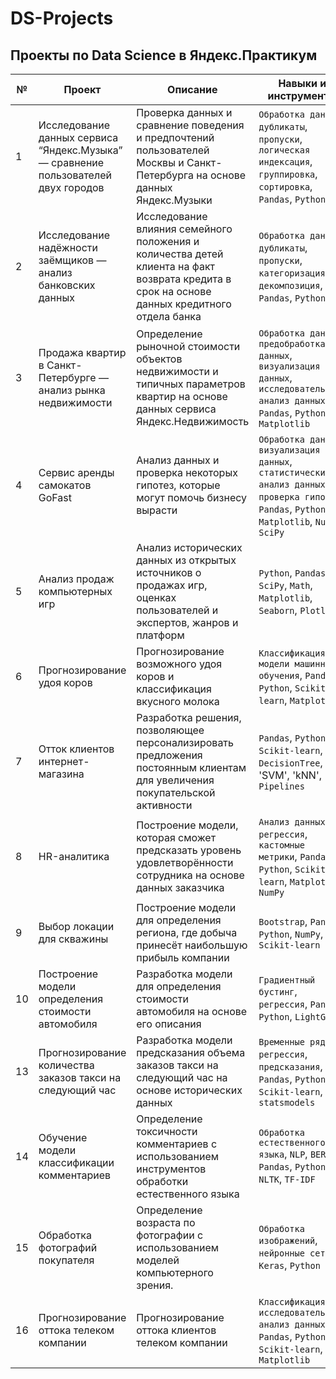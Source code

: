 # DS-Projects
## Проекты по Data Science в Яндекс.Практикум
| №  | Проект | Описание | Навыки и инструменты |
|----|--------|----------|----------------------|
| 1  | Исследование данных сервиса “Яндекс.Музыка” — сравнение пользователей двух городов | Проверка данных и сравнение поведения и предпочтений пользователей Москвы и Санкт-Петербурга на основе данных Яндекс.Музыки | `Обработка данных`, `дубликаты`, `пропуски`, `логическая индексация`, `группировка`, `сортировка`, `Pandas`, `Python` |
| 2  | Исследование надёжности заёмщиков — анализ банковских данных | Исследование влияния семейного положения и количества детей клиента на факт возврата кредита в срок на основе данных кредитного отдела банка | `Обработка данных`, `дубликаты`, `пропуски`, `категоризация`, `декомпозиция`, `Pandas`, `Python` |
| 3  | Продажа квартир в Санкт-Петербурге — анализ рынка недвижимости | Определение рыночной стоимости объектов недвижимости и типичных параметров квартир на основе данных сервиса Яндекс.Недвижимость | `Обработка данных`, `предобработка данных`, `визуализация данных`, `исследовательский анализ данных`, `Pandas`, `Python`, `Matplotlib` |
| 4  | Сервис аренды самокатов GoFast | Анализ данных и проверка некоторых гипотез, которые могут помочь бизнесу вырасти | `Обработка данных`, `визуализация данных`, `статистический анализ данных`, `проверка гипотез`, `Pandas`, `Python`, `Matplotlib`, `NumPy`, `SciPy` |
| 5  | Анализ продаж компьютерных игр | Анализ исторических данных из открытых источников о продажах игр, оценках пользователей и экспертов, жанров и платформ | `Python`, `Pandas`, `SciPy`, `Math`, `Matplotlib`, `Seaborn`, `Plotly` |
| 6  | Прогнозирование удоя коров | Прогнозирование возможного удоя коров и классификация вкусного молока | `Классификация`, `модели машинного обучения`, `Pandas`, `Python`, `Scikit-learn`, `Matplotlib` |
| 7  | Отток клиентов интернет-магазина | Разработка решения, позволяющее персонализировать предложения постоянным клиентам для увеличения покупательской активности | `Pandas`, `Python`, `Scikit-learn`, `DecisionTree`, 'SVM', 'kNN', `Pipelines`|
| 8  | HR-аналитика | Построение модели, которая сможет предсказать уровень удовлетворённости сотрудника на основе данных заказчика | `Анализ данных`, `регрессия`, `кастомные метрики`, `Pandas`, `Python`, `Scikit-learn`, `Matplotlib`, `NumPy` |
| 9  | Выбор локации для скважины | Построение модели для определения региона, где добыча принесёт наибольшую прибыль компании | `Bootstrap`, `Pandas`, `Python`, `NumPy`, `Scikit-learn` |
| 10 | Построение модели определения стоимости автомобиля | Разработка модели для определения стоимости автомобиля на основе его описания | `Градиентный бустинг`, `регрессия`, `Pandas`, `Python`, `LightGBM` |
| 13 | Прогнозирование количества заказов такси на следующий час | Разработка модели предсказания объема заказов такси на следующий час на основе исторических данных | `Временные ряды`, `регрессия`, `предсказания`, `Pandas`, `Python`, `Scikit-learn`, `statsmodels` |
| 14 | Обучение модели классификации комментариев | Определение токсичности комментариев с использованием инструментов обработки естественного языка | `Обработка естественного языка`, `NLP`, `BERT`, `Pandas`, `Python`, `NLTK`, `TF-IDF` |
| 15 | Обработка фотографий покупателя | Определение возраста по фотографии с использованием моделей компьютерного зрения. | `Обработка изображений`, `нейронные сети`, `Keras`, `Python` |
| 16 | Прогнозирование оттока телеком компании | Прогнозирование оттока клиентов телеком компании | `Классификация`, `исследовательский анализ данных`, `Pandas`, `Python`, `Scikit-learn`, `Matplotlib` |
